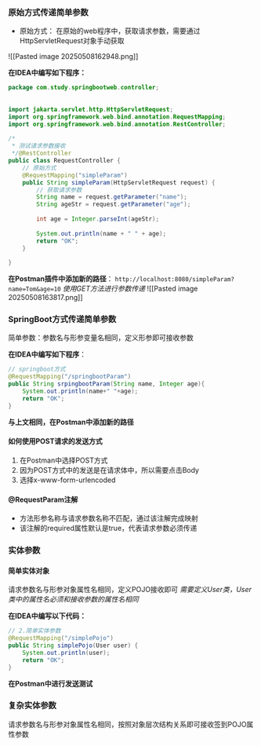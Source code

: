 ### 原始方式传递简单参数
- 原始方式：
	在原始的web程序中，获取请求参数，需要通过HttpServletRequest对象手动获取
	
![[Pasted image 20250508162948.png]]

**在IDEA中编写如下程序：**
```java
package com.study.springbootweb.controller;  
  
  
import jakarta.servlet.http.HttpServletRequest;  
import org.springframework.web.bind.annotation.RequestMapping;  
import org.springframework.web.bind.annotation.RestController;  
  
/*  
 * 测试请求参数接收  
 */@RestController  
public class RequestController {  
    // 原始方式  
    @RequestMapping("simpleParam")  
    public String simpleParam(HttpServletRequest request) {  
        // 获取请求参数  
        String name = request.getParameter("name");  
        String ageStr = request.getParameter("age");  
  
        int age = Integer.parseInt(ageStr);  
  
        System.out.println(name + " " + age);  
        return "OK";  
    }  
  
}
```

**在Postman插件中添加新的路径**：
`http://localhost:8080/simpleParam?name=Tom&age=10`
*使用GET方法进行参数传递*
![[Pasted image 20250508163817.png]]

### SpringBoot方式传递简单参数
简单参数：参数名与形参变量名相同，定义形参即可接收参数

**在IDEA中编写如下程序**：
```java
// springboot方式  
@RequestMapping("/springbootParam")  
public String srpingbootParam(String name, Integer age){  
    System.out.println(name+" "+age);  
    return "OK";  
}
```

**与上文相同，在Postman中添加新的路径**


#### 如何使用POST请求的发送方式
1. 在Postman中选择POST方式
2. 因为POST方式中的发送是在请求体中，所以需要点击Body
3. 选择x-www-form-urlencoded

#### @RequestParam注解
- 方法形参名称与请求参数名称不匹配，通过该注解完成映射
- 该注解的required属性默认是true，代表请求参数必须传递

### 实体参数
#### 简单实体对象
请求参数名与形参对象属性名相同，定义POJO接收即可
*需要定义User类，User类中的属性名必须和接收参数的属性名相同*

**在IDEA中编写以下代码：**
```java
// 2.简单实体参数  
@RequestMapping("/simplePojo")  
public String simplePojo(User user) {  
    System.out.println(user);  
    return "OK";  
}
```

**在Postman中进行发送测试**

### 复杂实体参数
请求参数名与形参对象属性名相同，按照对象层次结构关系即可接收签到POJO属性参数


